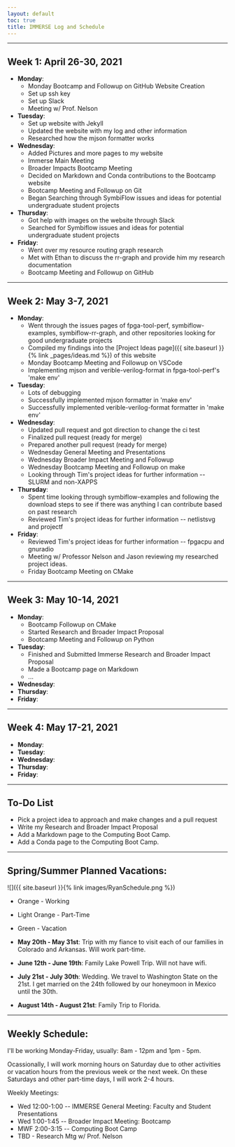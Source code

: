 ```yaml
---
layout: default
toc: true
title: IMMERSE Log and Schedule
---
```


---

## Week 1: April 26-30, 2021

* **Monday**: 
  * Monday Bootcamp and Followup on GitHub Website Creation
  * Set up ssh key 
  * Set up Slack 
  * Meeting w/ Prof. Nelson
* **Tuesday**: 
  * Set up website with Jekyll
  * Updated the website with my log and other information 
  * Researched how the mjson formatter works
* **Wednesday**: 
  * Added Pictures and more pages to my website
  * Immerse Main Meeting
  * Broader Impacts Bootcamp Meeting
  * Decided on Markdown and Conda contributions to the Bootcamp website
  * Bootcamp Meeting and Followup on Git
  * Began Searching through SymbiFlow issues and ideas for potential undergraduate student projects
* **Thursday**: 
  * Got help with images on the website through Slack
  * Searched for Symbiflow issues and ideas for potential undergraduate student projects
* **Friday**:
  * Went over my resource routing graph research
  * Met with Ethan to discuss the rr-graph and provide him my research documentation
  * Bootcamp Meeting and Followup on GitHub

---

## Week 2: May 3-7, 2021

* **Monday**: 
  * Went through the issues pages of fpga-tool-perf, symbiflow-examples, symbiflow-rr-graph, and other repositories looking for good undergraduate projects
  * Compiled my findings into the [Project Ideas page]({{ site.baseurl }}{% link _pages/ideas.md %}) of this website
  * Monday Bootcamp Meeting and Followup on VSCode
  * Implementing mjson and verible-verilog-format in fpga-tool-perf's 'make env'
* **Tuesday**: 
  * Lots of debugging
  * Successfully implemented mjson formatter in 'make env'
  * Successfully implemented verible-verilog-format formatter in 'make env'
* **Wednesday**: 
  * Updated pull request and got direction to change the ci test
  * Finalized pull request (ready for merge)
  * Prepared another pull request (ready for merge)
  * Wednesday General Meeting and Presentations
  * Wednesday Broader Impact Meeting and Followup
  * Wednesday Bootcamp Meeting and Followup on make
  * Looking through Tim's project ideas for further information -- SLURM and non-XAPPS
* **Thursday**: 
  * Spent time looking through symbiflow-examples and following the download steps to see if there was anything I can contribute based on past research
  * Reviewed Tim's project ideas for further information -- netlistsvg and projectf
* **Friday**:
  * Reviewed Tim's project ideas for further information -- fpgacpu and gnuradio
  * Meeting w/ Professor Nelson and Jason reviewing my researched project ideas.
  * Friday Bootcamp Meeting on CMake

---

## Week 3: May 10-14, 2021

* **Monday**: 
  * Bootcamp Followup on CMake
  * Started Research and Broader Impact Proposal
  * Bootcamp Meeting and Followup on Python
* **Tuesday**: 
  * Finished and Submitted Immerse Research and Broader Impact Proposal
  * Made a Bootcamp page on Markdown
  * ...
* **Wednesday**: 
* **Thursday**: 
* **Friday**:

---

## Week 4: May 17-21, 2021

* **Monday**: 
* **Tuesday**: 
* **Wednesday**: 
* **Thursday**: 
* **Friday**:

---

## To-Do List
* Pick a project idea to approach and make changes and a pull request
* Write my Research and Broader Impact Proposal
* Add a Markdown page to the Computing Boot Camp.
* Add a Conda page to the Computing Boot Camp.

---

## Spring/Summer Planned Vacations:

![]({{ site.baseurl }}{% link images/RyanSchedule.png %})
* Orange - Working
* Light Orange - Part-Time
* Green - Vacation



* **May 20th - May 31st**: Trip with my fiance to visit each of our families in Colorado and Arkansas. Will work part-time.
* **June 12th - June 19th**: Family Lake Powell Trip. Will not have wifi.
* **July 21st - July 30th**: Wedding. We travel to Washington State on the 21st. I get married on the 24th followed by our honeymoon in Mexico until the 30th.
* **August 14th - August 21st**: Family Trip to Florida.

---

## Weekly Schedule:
I'll be working Monday-Friday, usually: 8am - 12pm and 1pm - 5pm.

Ocassionally, I will work morning hours on Saturday due to other activities or vacation hours from the previous week or the next week. On these Saturdays and other part-time days, I will work 2-4 hours.

Weekly Meetings:
* Wed 12:00-1:00 -- IMMERSE General Meeting: Faculty and Student Presentations
* Wed 1:00-1:45 -- Broader Impact Meeting: Bootcamp
* MWF 2:00-3:15 -- Computing Boot Camp
* TBD - Research Mtg w/ Prof. Nelson
